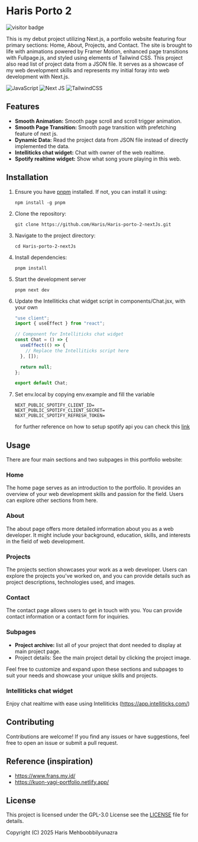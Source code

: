 # Haris Porto 2

![visitor badge](https://visitor-badge.laobi.icu/badge?page_id=aleph-discord-bot.visitor-badge)

This is my debut project utilizing Next.js, a portfolio website featuring four primary sections: Home, About, Projects, and Contact. The site is brought to life with animations powered by Framer Motion, enhanced page transitions with Fullpage.js, and styled using elements of Tailwind CSS. This project also read list of project data from a JSON file. It serves as a showcase of my web development skills and represents my initial foray into web development with Next.js.

![JavaScript](https://img.shields.io/badge/javascript-%23323330.svg?style=for-the-badge&logo=javascript&logoColor=%23F7DF1E) ![Next JS](https://img.shields.io/badge/Next-black?style=for-the-badge&logo=next.js&logoColor=white) ![TailwindCSS](https://img.shields.io/badge/tailwindcss-%2338B2AC.svg?style=for-the-badge&logo=tailwind-css&logoColor=white)

## Features

- **Smooth Animation:** Smooth page scroll and scroll trigger animation.
- **Smooth Page Transition:** Smooth page transition with prefetching feature of next js.
- **Dynamic Data:** Read the project data from JSON file instead of directly implemented the data.
- **Intelliticks chat widget:** Chat with owner of the web realtime.
- **Spotify realtime widget:** Show what song youre playing in this web.

## Installation

1. Ensure you have [pnpm](https://pnpm.io/) installed. If not, you can install it using:

   ```shell
   npm install -g pnpm
   ```

2. Clone the repository:

   ```shell
   git clone https://github.com/Haris/Haris-porto-2-nextJs.git
   ```

3. Navigate to the project directory:

   ```shell
   cd Haris-porto-2-nextJs
   ```

4. Install dependencies:

   ```
   pnpm install
   ```

5. Start the development server

   ```shell
   pnpm next dev
   ```

6. Update the Intelliticks chat widget script in components/Chat.jsx, with your own

   ```javascript
   "use client";
   import { useEffect } from "react";

   // Component for Intelliticks chat widget
   const Chat = () => {
     useEffect(() => {
       // Replace the Intelliticks script here
     }, []);

     return null;
   };

   export default Chat;
   ```

7. Set env.local by copying env.example and fill the variable

   ```
   NEXT_PUBLIC_SPOTIFY_CLIENT_ID=
   NEXT_PUBLIC_SPOTIFY_CLIENT_SECRET=
   NEXT_PUBLIC_SPOTIFY_REFRESH_TOKEN=
   ```

   for further reference on how to setup spotify api you can check this [link ](https://leerob.io/blog/spotify-api-nextjs "leerob blog")

## Usage

There are four main sections and two subpages in this portfolio website:

### Home

The home page serves as an introduction to the portfolio. It provides an overview of your web development skills and passion for the field. Users can explore other sections from here.

### About

The about page offers more detailed information about you as a web developer. It might include your background, education, skills, and interests in the field of web development.

### Projects

The projects section showcases your work as a web developer. Users can explore the projects you've worked on, and you can provide details such as project descriptions, technologies used, and images.

### Contact

The contact page allows users to get in touch with you. You can provide contact information or a contact form for inquiries.

### Subpages

- **Project archive:** list all of your project that dont needed to display at main project page.
- Project details: See the main project detail by clicking the project image.

Feel free to customize and expand upon these sections and subpages to suit your needs and showcase your unique skills and projects.

### Intelliticks chat widget

Enjoy chat realtime with ease using Intelliticks (https://app.intelliticks.com/)

## Contributing

Contributions are welcome! If you find any issues or have suggestions, feel free to open an issue or submit a pull request.

## Reference (inspiration)

- https://www.frans.my.id/
- https://kuon-yagi-portfolio.netlify.app/

## License

This project is licensed under the GPL-3.0 License see the [LICENSE](LICENSE) file for details.

Copyright (C) 2025 Haris Mehboobbilyunazra
